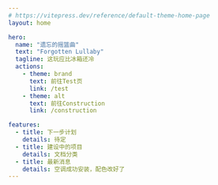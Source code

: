 ```yaml
---
# https://vitepress.dev/reference/default-theme-home-page
layout: home

hero:
  name: "遗忘的摇篮曲"
  text: "Forgotten Lullaby"
  tagline: 这玩应比冰箱还冷
  actions:
    - theme: brand
      text: 前往Test页
      link: /test
    - theme: alt
      text: 前往Construction
      link: /construction

features:
  - title: 下一步计划
    details: 待定
  - title: 建设中的项目
    details: 文档分类
  - title: 最新消息
    details: 空调成功安装，配色改好了
---
```

<DataPanel />